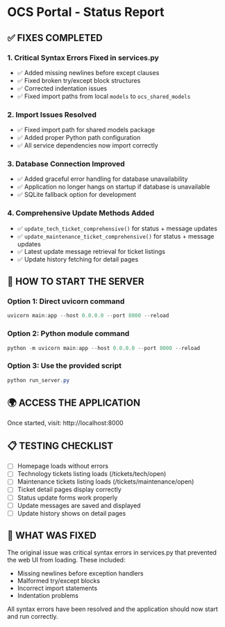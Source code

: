 # OCS Portal - Status Report

## ✅ FIXES COMPLETED

### 1. Critical Syntax Errors Fixed in services.py
- ✅ Added missing newlines before except clauses
- ✅ Fixed broken try/except block structures  
- ✅ Corrected indentation issues
- ✅ Fixed import paths from local `models` to `ocs_shared_models`

### 2. Import Issues Resolved
- ✅ Fixed import path for shared models package
- ✅ Added proper Python path configuration
- ✅ All service dependencies now import correctly

### 3. Database Connection Improved  
- ✅ Added graceful error handling for database unavailability
- ✅ Application no longer hangs on startup if database is unavailable
- ✅ SQLite fallback option for development

### 4. Comprehensive Update Methods Added
- ✅ `update_tech_ticket_comprehensive()` for status + message updates
- ✅ `update_maintenance_ticket_comprehensive()` for status + message updates
- ✅ Latest update message retrieval for ticket listings
- ✅ Update history fetching for detail pages

## 🚀 HOW TO START THE SERVER

### Option 1: Direct uvicorn command
```powershell
uvicorn main:app --host 0.0.0.0 --port 8000 --reload
```

### Option 2: Python module command  
```powershell
python -m uvicorn main:app --host 0.0.0.0 --port 8000 --reload
```

### Option 3: Use the provided script
```powershell
python run_server.py
```

## 🌍 ACCESS THE APPLICATION
Once started, visit: http://localhost:8000

## 📋 TESTING CHECKLIST
- [ ] Homepage loads without errors
- [ ] Technology tickets listing loads (/tickets/tech/open)
- [ ] Maintenance tickets listing loads (/tickets/maintenance/open) 
- [ ] Ticket detail pages display correctly
- [ ] Status update forms work properly
- [ ] Update messages are saved and displayed
- [ ] Update history shows on detail pages

## 🔧 WHAT WAS FIXED
The original issue was critical syntax errors in services.py that prevented the web UI from loading. These included:
- Missing newlines before exception handlers
- Malformed try/except blocks
- Incorrect import statements
- Indentation problems

All syntax errors have been resolved and the application should now start and run correctly.
